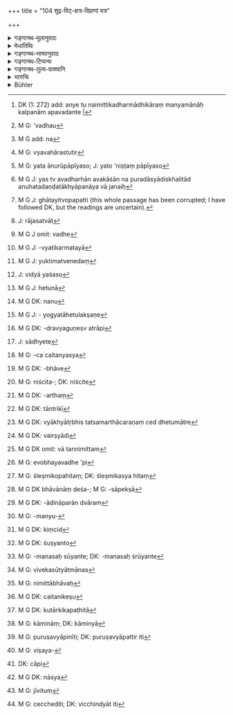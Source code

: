 +++
title = "104 शूद्र-विट्-क्षत्र-विप्राणां यत्र"

+++

<details><summary>गङ्गानथ-मूलानुवादः</summary>

Where the telling of the truth would lead to the death of a Śūdra, a Vaiśva, a Kṣatriya or a Brāhmaṇa,—in that case falsehood should be spoken; as that is preferable to truth.—(104)
</details>

<details><summary>मेधातिथिः</summary>

तत्र नानृतं वदेद् इति यः प्रतिषेधस् तस्याशूद्रादिविषयतानेनोच्यते, न पुनर् अनृतवदनं विधीयते । तथा सति प्रतिषेधेनैकवाक्यता बाध्येत ।[^५] 


[^५]:
     DK (1: 272) add: anye tu naimittikadharmādhikāraṃ manyamānāḥ kalpanām apavadante |

- <u>का पुनर्</u> अत्र निमित्तश्रुतिः । **तत्रेति** । तस्य वधविशेषणत्वान् न वधः, तस्यासतो निमित्तत्वानुपपत्तेः । अतश् च कृते वधे[^६] पश्चात् तद्विषयम् अतद्विषयं वानृतं वक्तव्यम् इत्य् अर्थ आपतति । तत्त्वनिष्ठम्[^७] । 


[^७]:
     M G add: na


[^६]:
     M G: 'vadhau

> <u>ननु च</u> **यत्रेति** व्यवहारवस्तु[^८] निर्दिश्यते, पुनर् **तत्रेति** तद् एव प्रतिनिर्दिश्यते । ततश् च यस्मिन् व्यवहारे पराजिताः सन्तो वधार्हा भवन्ति तस्य नानुपनन्नो निमित्तभावः । 


[^८]:
     M G: vyavahārastutir

- अत्र वदन्ति । न चात्र वधर्हेष्व् अनृतम् इष्यते । यतो ऽननुरूपं पापीयसो[^९] जिवनम् इति । यस् त्व् अवधर्हो ऽवकाशात् पुरदास्यादिस्खलिताद् अनृताख्यापनाय राजानः[^१०] स्वल्पाराधात् न घातयितीत्य् उपपत्तिः;[^११] राजत्वात्[^१२] क्रोधदण्डस्य चाशास्त्रीयत्वाद् अस्थितपरिमाणतया निश्चयाभावो न तस्यापि निमित्तत्वोपपत्तिः । अतः प्रतिषेधशेषतैव न्याय्या । 


[^१२]:
     J: rājasatvāt


[^११]:
     M G J: ghātayitvopapatti (this whole passage has been corrupted; I have followed DK, but the readings are uncertain).


[^१०]:
     M G J: yas tv avadharhān avakāśān na puradāsyādiskhalitād anuhatadaṇḍatākhyāpanāya vā janaiḥ


[^९]:
     M G: yata ānurūpāpīyaso; J: yato 'niṣṭaṃ pāpīyaso

- गौतमीये त्व् अनृतविध्याशङ्कापि नास्ति । "नानृतवदने दोषो जिवनं चेत् तदधीनम्" (ग्ध् १३.२४) इत्य् एवमादिप्रतिषेधे सत्यानृतयोः कामचारप्रसङ्गे सत्यवचनेन वधे[^१३] निमित्तभावः प्रतिपद्यमानो "न हिंस्यात् सर्वभूतानि" इति प्रतिषेधव्यतिकर्मभये[^१४] चानृतं प्रतिपद्यत इति युक्तिमत् । तेनेदं[^१५] कृतम्, न चेद् असौ पृष्ट आचष्टे, न पुनर् हन्ति, अघ्नंश् च कथं हिमादोषेणानुषज्यते । 


[^१५]:
     M G J: yuktimatvenedaṃ


[^१४]:
     M G J: -vyatikarmatayā


[^१३]:
     M G J omit: vadhe

- अथ सत्य् अपि स्वातन्त्र्ये तद्वचनेन राज्ञा हन्यमानत्वात् तद्धेतुभावापत्त्या प्रयोजककर्तृत्वम् इति चेत्, न सर्वो हेतुः प्रयोजकः- धनेन कुलं विद्यया यश इति । भवति विद्यायशसोर्[^१६] हेतुता[^१७] प्रयोक्त्री । न[^१८] चान्य एवायं लौकिकफलोत्पत्तियोग्यतालक्षणो[^१९] हेतुभावः, अपि तु द्रव्यगुणाः । यत्रापि[^२०] क्रिया श्रूयते अग्निना पाक इति, सापि स्वरूपेण सिद्धरूपाभिधानात् कृदन्तैर् भावस्य । अन्यश् चायं शास्त्रीयः कर्तृव्यापारस्य प्रयोजको हेतुर् न तु तत्प्रयोजकत्वम् एवम् इत्य् अर्थम् । यदि तावत् प्रेषणाध्येषणे आज्ञाप्रार्थनारूपे प्रयोजकत्वं शोषयते[^२१] व्रीहीन् आतप इत्यादाव् अचेतनेषु णिजुत्पत्तिर् दुर्लभा । 


[^२१]:
     J: sādhyete


[^२०]:
     M G DK: -dravyaguṇeṣv atrāpi


[^१९]:
     M G J: - yogyatāhetulakṣaṇe


[^१८]:
     M G DK: nanu


[^१७]:
     M G J: hetunā


[^१६]:
     J: vidyā yaśaso

- <u>ननु</u> च परिहृतम् एतद्व्याख्यातृभिः, "मुख्योपचरितक्रिय" इति चेतनावद् वस्तूपचारे "भिक्षा वासयति" "कारीषो ऽध्यापयति" इति । न ह्य् अत्र चैतन्यकृत उपकारः, अपि तु निश्चितत्वात् तदन्यस्य प्रयोजकस्य । अध्ययनं ह्य् आचार्यकरणविधिप्रयुक्तं कुर्वाणस्य माणवकस्य शीतादिलक्षणं प्रतिबन्धकम् अनुवदति । कारीषे प्रयोजकत्वाध्यारोपः । प्रेरकत्वाद् धि प्रयोजकम् उच्यते । तच् चाचैतन्यस्य[^२२] वायुजलादेर् अग्निकाष्ठादौ सुतरां दृश्यते । तदा विधिप्रयोजकस्तुतिप्रयोक्तृभिः प्रेषणाद्याभावाद् गौणार्थाः शब्दाः स्युः । अथैतत्स्थम् अर्थाचरणं प्रयोजकत्वं तच् च प्रयोजकस्य व्यापारानुगुणं प्रेषणादिव्यतिरिक्तक्रियान्तरावरणं संविधानाख्यम् । संविधान एव हि कारयतीत्य् उच्यते । यथा बुभुक्षमाणस्य कश्चित् पात्रम् आहरत्य् अन्यो भक्तम् उपनयति । कस्यचिद् वधप्रवृत्तस्य कश्चिद् आयुध्म् अर्पयत्य् अन्यो वध्यदोषाविष्करणेन मन्युम् उपदीपयति । एवंलक्षणः प्रेषित्रादिरूपरहितः सव्यापारः प्रयोज्यफलसिद्धाव् आनुकूल्यं प्रतिपद्यमानस् तत्समर्थाचरणपक्षे प्रयोजकः । 


[^२२]:
     M G: -ca caitanyasya

- अस्मिन् पक्षे कारीषोपाध्यायौ तुल्यौ प्राप्नुतः । 

- अत्रापि यम् अन्तरेण क्रियाया अनिवृत्तिर् यस्य च कारकविशेषसंज्ञा न प्रवर्तेत स मुख्यः प्रयोजकः कर्ता । अध्यायितारं चान्तरेण कारीषो न शक्नोत्य् अध्ययनहेतुभावं प्रतिपत्तुम् । आचार्यस् तु तम् अन्तरेणापि शक्त एवेति गौणः कारीषः । यत्र च करणादिभावो[^२३] निश्चितो[^२४] हेतुमत्प्रत्ययदर्शनात् तत्रापि गौणार्थतैव । यथा कश्चित् स्वल्पेनापि प्रयोजनेन दूरं ग्रामं पुनः पुनर् गतवन्तं दृष्ट्वा ब्रवीति "अश्वो गमयति देवदत्तम्" इति । यत्र तु न कस्यचिद् आसत्तिविप्रकर्षाव् अन्तरङ्गबहिरङ्गभावो वा गम्यते तत्र यावन्तस् तदानुकूल्यं प्रतिपद्यन्ते सर्वे ते प्रयोजकाः ।


[^२४]:
     M G: niścita-; DK: niścite


[^२३]:
     M G DK: -bhāve

- <u>ननु</u> च कारकसंज्ञायाम् अन्तरङ्गयोगो नास्तीति को विशेषः कारीषोपाद्याययोः । स्वप्रक्रियैव सा तत्रभवताम् । न वस्त्वाश्रया । वस्त्वाश्रयौ च विधिप्रतिषेधौ । इदम् अपि तत्र पठ्यते- "विवक्षातः कारकाणि भवन्ति" इति । एवं च सति यत्राकर्तुर् एव कर्तृत्वं कश्चिद् विवक्षेत् तत्र कर्तृप्रत्ययविधिप्रतिषेधाव् अपि स्याताम् । यथा पातकपरिगणनायाम् अनुपठति "क्रविक्रयी संस्कर्ता चोपहर्ता च" (म्ध् ५.५१) इति । तस्माद् अन्वाख्यानसिद्ध्यर्था[^२५] तावकी[^२६] सा व्यवस्था न वस्त्वधिष्ठानम् अर्थम् अवस्कन्दति । 


[^२६]:
     M G DK: tāntrikī


[^२५]:
     M G DK: -arthaṃ

- अत एव व्याख्यातृभिर् उक्तम्- समर्थाचरणं चेद् धेतुः हेतुमात्रे[^२७] प्रसङ्गः । ततश् च यो ऽपि कस्मैचिद् भोजनं ददाति स चौदरिकतयातिसौहित्येन व्यापद्येत प्राप्तं तत्र दातुर् वधकर्तृत्वम् इति । न च तत्प्रयुक्तं भवति । क्रियान्तरेण ह्य् असौ निश्चितो भोजनाख्यप्रयोजको न वधो न वेर्ष्यादि[^२८] कथंचिन् निमित्तं भवति । भवतु वा तन्निमित्तम्,[^२९] प्रयोजकत्वाभावात् तु कर्तृत्वं नास्तीति ब्रूमः । यस्य तु भूमिसुवर्णापहारादिनापराध्येत स च तदपहारमन्युना कथंचिन् म्रियेत किं तत्रापहर्तुर् अपहारदोष एवोत वधे ऽपि[^३०] निमित्तिभाव इति चिन्त्यम् । 


[^३०]:
     M G: evobhayavadhe 'pi


[^२९]:
     M G DK omit: vā tannimittam


[^२८]:
     M G DK: vairṣyādi


[^२७]:
     M G DK: vyākhyātṛbhis tatsamarthācaraṇaṃ ced dhetumātre

- किम् अत्र चिन्त्यते । अव्यभिचारावगम्यत्वाद् धेतुहेतुमद्भावस्य न खड्गप्रहारभोजनविच्छेदादेर् इव भूम्यादिहरणस्य नियतनिमित्तत्वोपपत्तिः । 

- को ऽयं नियमो ऽभिप्रेतः । यदि ह वा केचिन् म्रियन्ते केचिन् नेत्य् अनियतो नियमो भवति । पुरुषस्वभावभेदात् तद् एवौषधं श्लेष्मिकाय हितं[^३१] विपरीतम् अन्यस्येति । सर्वेषाम् एव च भावानादेशकालस्वभावभेदसहकारिसापेक्षः[^३२] शक्त्यन्तरप्रादुर्भावः । तद् एव लक्षणं पुरुषवित्तसंततिसापेक्षं पिपासाहेतुप्राण्यन्तरसापेक्ष्यं तद्विच्छेदहेतुर् इति । एवम् अत्यन्तामर्षिणो मन्युमतः स्वहरणपरिभवादि मरणाय कल्पते । किं तत्र शक्यो निमित्तभावो ऽपह्नोतुम् । पेशलमानसस्य तूपेक्षैव तत्र । ये पुनर् मन्युपरीता अनशनश्वभ्रपतनविषभक्षणादिनापराद्धारम्[^३३] उद्द्यिश्य म्रियेरंस् तत्राप्य् एष एव न्यायः । 


[^३३]:
     M G DK: -ādināparān dvāram


[^३२]:
     M G DK bhāvānāṃ deśa-; M G: -sāpekṣā


[^३१]:
     M G: śleṣmikopahitaṃ; DK: śleṣmikasya hitaṃ

- <u>ननु</u> चान्यस्यैव प्रसिद्धहेतुभावस्य विषभक्षणादेर् निमित्तस्य तत्र दर्शनान् न भूम्यादिहरणस्यापराधो हन्तृत्वम् आप्नुयात् । तेनोपजनितमन्युर्[^३४] मरणहेतोः प्रवर्तत इति पारंपर्यतो निमित्तत्वम् इति चेत् । एवं सति पथ्योपदेशेनापि केचिद्[^३५] उद्विजमाना आत्मानं व्यापादयन्ति, ततश् च तत्रोपदेष्टारो हन्तारः स्युः । तथा मत्सरिणः परद्रव्येष्व् ईर्ष्यया शुष्यन्ता[^३६] धनिषु दोषम् आददीरन् । तथान्ये मूढमनसः प्रियान् पुत्रान् स्वामिनश् चानुम्रियन्ते, तत्र प्रियादीनाम् हन्तृतापत्तिः । अपरे च रूपवत्स्त्रीदर्शनेन परिफल्गुमनसो ऽसूयन्ते[^३७] भज्यमानहृदयाश् च विवेकशून्यात्मानस्[^३८] तत्र शीलवत्यः स्त्रियो दुष्येयुः । तद् एवेदम् आपतितं मृतस्य ब्रह्महत्येति । 


[^३८]:
     M G: vivekasūtyātmānas


[^३७]:
     M G: -manasaḥ sūyante; DK: -manasaḥ śrūyante


[^३६]:
     M G DK: śuṣyanto


[^३५]:
     M G DK: kiṃcid


[^३४]:
     M G: -manyu-

- <u>सत्यम्</u> एवं यदि विधिप्रतिषेधविशेषो न स्यात् । विहितो हितोपदेशः प्रतिषिद्धं स्वहरणादि । तथा चाहुः ।

- उपकारप्रवृत्तानां कथंचिद् चेद् विपर्ययः ।

- न तत्र दोषः केषांचिद् भेषजाम् औषधी यथा ॥

अत्र न केवलं वैद्यादेर् आतुरोपकारार्थिनः प्रयुक्तौषधस्य कथंचिद् विपरीततयोपपत्ताव् अदोषः- किं तर्ह्य् अन्यस्यापि गवादेर् महति पङ्के निमग्नस्योद्धर्तृभुजाकर्षणाय यथाश्रमेण यदि व्यापत्तिर् न तत्रोद्धर्त्ता दुष्येद् इति कथितं भवति । एवं सर्वत्र ।

- यो ऽपि कस्मिंश्चित् स्वव्यापारानुष्ठानवति धनरूपातिशयसंपद्वति दृश्यमाने दन्दह्यते न तं प्रति कस्यचिच् छास्त्रार्थातिक्रमः । निश्चितो हि निमित्तभावः[^३९] प्रतिषेधस्य विषयो भवितुम् अर्हति । न च प्राण्यन्तराश्रयिषु चैतसिकेषु[^४०] धर्मेषु प्रतिक्षणम् अन्यथाभवत्सु स्वभावविशेषावसायः । न हि शक्यम् अवसादितुम् अयम् अस्या रूपसंपदा व्यापद्यत इति । न च निश्चिते प्रतिषेधविषये संभवत्य् अनिश्चितविषयता न्याय्या । 


[^४०]:
     M G DK: caitanikeṣu


[^३९]:
     M G: nimittābhāvaḥ

- यत्र तर्हि कथंचिद् वर्णविपर्ययशरीरशोषणादिना कुतार्किकपरीता[^४१] स्याद् अपि निमित्तावगतिस् तत्र किं भ्रंशयितुं शीलं संयुज्यतां कामिना,[^४२] भवतु वा पुरुषघापिनीति[^४३] । 


[^४३]:
     M G: puruṣavyāpinīti; DK: puruṣavyāpattir iti


[^४२]:
     M G: kāmināṃ; DK: kāminyā


[^४१]:
     M G DK: kutārkikapaṭhitā

- नैतद् एवम् । न हीदृशी भवन्त्य् अपि निमित्तता प्रतिषेधस्य विषयः,[^४४] विध्यन्तरविरोधात् । अस्ति ह्य् अत्र व्यभिचारप्रतिषेधविधिः । न वापि[^४५] विध्यन्तरेणानवष्टब्धे विषये कृतावकाशा विधयो विरोधविध्यन्तरं विषयम् आस्कन्दितुम् अर्हन्ति । ये ऽपि मन्यन्ते रागलक्षणां प्रवृत्तिं शीलसंरक्षणोपदेशो निषेधति न शास्त्रलक्षणाम् । तेन महानुभावतया मास्य[^४६] तपस्विनो जीवितम्[^४७] उच्छेत्सीद् इति[^४८] प्राणोज्जिहीर्षया मुमूर्षुणा संप्रयुज्यते नासौ व्यभिचारप्रतिषेधम् अतिक्रामेत् । यत् तु विध्यन्तरविषये न विध्यन्तरं प्रवर्तत इति नैवायं विध्यन्तरस्य विषयो रागलक्षणत्वात् । 


[^४८]:
     M G: cecchediti; DK: vicchindyāt iti


[^४७]:
     M G: jīvituṃ


[^४६]:
     M G DK: nāsya


[^४५]:
     DK: cāpi


[^४४]:
     M G: viṣaya-

<u>ननु</u> च प्रवृत्ताव् अपि नैव शास्त्रम् अस्ति नियोगविधाव् इव व्यभिचारानुज्ञानस्मृत्यभावात्[^४९] । अथाप्रवृत्तौ कामयेत मारणम् इति प्रतिषेधभयात् प्रवर्तते सो ऽपि प्रतिषेधो रागलक्षणाम् एव हिंसां प्रतिषेधयति । न चासौ रागतो न प्रवर्तते ऽपि तु प्रतिषेधभयात् । या तु परोपकारतः प्रवृत्तिः सापि प्रतिषेधविषयपरिहारेण । यो ऽपि किंचिद् याचेद्[^५०] अयम् अहम् आत्मानं हन्मीति हन्यान् न तत्राप्रयच्छतो घातकत्वं व्यवहारोच्छेदप्रसङ्गात् ॥ ८.१०४ ॥
</details>

<details><summary>गङ्गानथ-भाष्यानुवादः</summary>

There is the general prohibition.—‘one shall not speak a falsehood’; and the present verse declares that this prohibition applies to cases other than that entailing the death of the *Śūdra* and others; and it does not actually enjoin the telling of falsehood. For if it meant the latter, then any coordination between this and the said general prohibition would he impossible.

“What is the condition meant to refer to what is asserted here? the phrase *in that case* cannot be taken as indicating that *condition*; as this phrase qualifies *death*; and as death is not existent at the time, it could not be the required *condition*; for if it were, the meaning would come to be that ‘when the death has been brought about, falsehood should be spoken’; and this is not what is meant.”

The term ‘*where*’ referring to the *case*, the phrase ‘*in that case*’ also would refer to the same. Hence the meaning comes to be that—‘in a case where the party defeated becomes liable to death’; and this certainly can serve as the required condition.

As for the *king’s wrath*, this cannot he regarded as the required
*condition*; as it is an uncertain factor, and also because any penalty
inflicted entirely through wrath would be illegal.

For all these reasons the only right course is to take the text as supplementary to the prohibition of lying.

In connection with Gautama’s test, there is no chance of its being taken as an injunction of lying; for all that it says is—‘there is nothing wrong in lying, if a man’s life is dependent upon it’ (13.24).

In the face of such prohibitions and sanctions, it depends on the will of the man whether he shall tell the truth or untruth; so that arguing in his mind that by telling the truth, he becomes the cause of the death of the accused, and hence the transgressor of the law that ‘one shall not kill any living being,’—the man decides to tell the untruth; and in this he does what is quite reasonable.

*Question*. “All that the man does is to answer the question that is put
to him; he does not kill; and without killing, how can he be tainted with the sin of *killing?*”

*Answer*. The man being free to say what he chooses, if, on account of
his deposition, the accused comes to be killed by the king, he does become a *means* of thaṭ killing, and hence its *perpetrator or agent*.

*Question*. “Every kind of *means* does not become an *agent*, *e.g*.,
when nobility is acquired by wealth, or “fame by learning,” wealth and learning are the *means* but not the *agents*. What makes a certain thing the *means* is its capacity to bring about a special kind of effect in the form of substance or quality. Even when an action is spoken of as such an effect—*e.g*., in the assertion ‘cooking is done by fire’—the action that is spoken of by the verbal noun (‘cooking’) is in its *accomplished* form (and hence as good as a *substance* or a
*quality*; since an *action* is that which is still *in course of being
accomplished*). But the effect spoken of in the present context is of a totally different kind—scriptural or spiritual, and not temporal,—being brought about by what is declared in the scriptural texts; and the
*Agent* of such an act is not of the same character as that of the
former. If the character of the *Agent* were to consist in *command and prayer*—which mean *ordering* and *requesting*,—then, in the case of such assertions as ‘make the corns become hot,’ the use of the causal form would he impossible, as it refers to the corns, which are *not sentient* (and hence cannot have any *command* or *prayer* addressed to them).”

All this has already been answered by the commentators, who have explained that in such cases the action of the principal agent is imposed upon (represented as belonging to) the subordinate (insentient) agent. Such imposition upon insentient objects we find in such expressions as—‘alms-begging affords shelter,’ ‘the dry cow-dung teaches,’ and so forth. In such cases, the help accorded (in the shape of *lodging* and *teaching*) is not by the insentient things (*begging* and *cow-dung*), but by a different agent, who is the real *instigator* of the acts. the act of teaching, for instance, is prompted by the Injunction of having recourse to a Teacher; and when the teacher is doing this act of teaching, he is hampered by cold and such other hindrances; and this cold is removed by the dry cow-dung (being burnt as fuel); thus it is that the action of ‘teaching’ itself comes to be imposed upon the cow-dung. An ‘agent’ or an ‘instigator’ is so called because of the *impelling* or urging done by it; and we do find such
*impelling* being done also by such insentient things as wind and water,
in reference to the burning of fire and floating of wood (respectively). And in all such cases as there can be no *directing*, etc., done by the Fire, the words would have to be regarded as used in a figurative sense.

If again the character of the ‘agent’ be hold to consist in doing something conducive to the act in question,—then this could only he in accordance with the actual action of the Agent concerned, which action would be in the form of *preparing* for the main act; for one who
*arranges* for an act is said to *hate it done*; when for instance, for
a person who is going to dine, one man brings up the dish and another serves the rice and so forth; similarly when a man is going to do the act of killing, one man offers him the weapon, while another, by recounting the misdeeds of the man going to ho killed, kindles the rage of the person going to kill him. In all such cases, though each of these other abettors does not do any directing or urging, yet, in as much as he helps to bring about conditions favourable for the fulfilment of the act concerned, becomes a sort of an ‘agent’ in it, in the sense that what he actually does is conducive to the said act.

According to this view, the cow-dung and the Teacher would stand on the same footing (as agents in the act of *teaching*).

But in this connection also that principal instigator is the ‘Agent’ without whom the act cannot be accomplished and who does not fall within the category of any other particular case-relation. Without the readier, the cow-dung itself cannot become a prompter of the teaching; while the teacher can do the teaching, even without the cow-dung, and hence the cow-dung becomes the subordinate factor. As for those things that are definitely recognised as the ‘instrument,’ or such other factor conducive to the accomplishment of an act,—these also would he clearly subordinate. For instance, when one sees a man going to a remote village again, even on slight business, he says ‘the horse *makes* Devadutta
*go*.’

*Question*.—“As a matter of fact, in connection with the nomenclature of
the case-relations, there is no reference made to the greater or less intimacy of the determining relation; what difference then is there between the cow-dung and the Teacher (so far as the character of the nominative agent of the act of teaching is concerned)? The. distinction that you have drawn between the two is a mere gratuitous assumption of yours, and there is no reality behind it; while all Injunctions and Prohibitions refer to realities. Further, it has also been declared that ‘the exact nature of case-relations is determined by the wish of the speaker.’ Under the circumstances, if a certain speaker wishes to speak of a nonagent as the agent, the Injunctions and Prohibitions relating to the Agent could become applicable to him. For instance, when enunciating the Sins, manu himself mentions ‘the buyer, the seller, the cooker and the server’ (ns the *killer* of the animal whose flesh is eaten). From this it is clear that the maxim that you have propounded is meant for the purpose of lending support to the position taken up by yourself, and it does not touch the reality of things.”

It is for this very reason that the commentators have agreed that if the mere doing of something conducive to an act were the condition of being the ‘agent,’ then every kind of cause (of the act) would have to be regarded as ‘agent.’ So that when one gives food to a man, and this man, being a glutton, happens to die by over-eating,—the man who gave the food would become the agent in the act of killing. As a matter of fact, however, the action of the feeder has not been prompted by the idea of killing the man; it was prompted by the idea of a totally different act, in the form of *feeding*, and not in that of *killing*; nor was it prompted by hatred or jealousy or any such feeling. So that oven though the man may have helped to bring about the death, yet he does not become the ‘agent’ of that act. That is all that we have to say. In a case where one takes away lands or gold, etc., belonging to another person, and the latter dies through grief caused by the robbery,—it has to be considered whether the robber becomes the ‘agent’ in the act of *robbing only*, or in that of *killing* also.

“What is then to be ‘considered’ in this connection? The relation of Cause and Effect can he ascertained by infallibility; and the robbing of land or gold is not an *infallible* cause of death, to the same extent as striking with the, sword or starving is.”

What sort of ‘infallibility’ is meant here? It may he held that if by a certain thing, some one dies, while others do not,—then the agency or causal efficiency of that thing (towards bringing about death) would be regarded as ‘fallible.’ But any such principle would be defective, on account of the divergence in the constitution of men. One and the same medicine is found to be beneficial to a man of phlegmatic constitution, but harmful to another. In fact in the case of all men, the appearance of now forces is dependent upon such contingencies as those of disposition, place, time, nature and accessories. In fact in the eases cited also, the death is dependent upon the wealth and progeny of the man concerned, as also upon thirst and other living organisms (?). For instance, if the man robbed is of a very passionate disposition, or liable to give way to grief, the trouble caused by the robbery becomes conducive to death. And in such a case can the agency (of the robber in the net of *killing*) he denied? On the other hand, if the man is easy-natured, ho ignores the robbery. This same reasoning applies also to the case of the man who, being obsessed by grief, commits suicide by having recourse to starvation, falling from a precipice, taking poison,—laying the blame of it upon other persons.

“But in such cases, in as much the taking of poison and other well-known causes of death would be present, the wrong done in the shape of robbing the land, etc., could not be regarded.os the cause of the death.”

But since the man has recourse to the means of death, by reason of being stricken with grief, caused by the robbery,—the robbery becomes the indirect cause of the death.

If such be the case, then if some one happens to be aggrieved by wholesome advice given by a well-wisher and commit suicide, the person offering the advice would be a ‘murderer.’ Similarly, jealous persons, withering under the pangs of jealousy, would place the blame of their suffering upon the wealthy person of whom they are jealous. Likewise, when a man with unhinged mind dies upon the death of his son or his loved person,—these latter would have to be regarded as ‘murderers.’ In the same manner some light-hearted people, on seeing a beautiful woman, become so affected that, becoming brokenhearted, they lose all consciousness; and in this case chaste women would have to be censured. And lastly (in the event of a Brāhmaṇa dying of grief caused by the death of a loved person) the dead person would incur the sin of having killed a Brāhmaṇa.

All this would be quite true, if there were no specific injunctions and prohibitions covering special oases. As a matter of fact however, the offering of wholesome advice is *enjoined*, while the robbing of what belongs to another is *forbidden*. It has been thus declared—‘In the case of people engaged in doing good to others, if there happen something untoward, no blame attaches to those people; as for example, in the case of physicians administering medicine.’ This does not mean that it is only in the case of medicines administered by physicians producing untoward results that there is no blame attaching to the physicians,—but in all similar cases; *e.g*., when a cow has become stuck in the mire, if a man exerts himself to the utmost in pulling her out with his hand, and the cow happens to die, the man, who tried to pull her out, is not open to blame. Similarly in all analogous cases.

If a man happens to carry on bis business carefully and acquires much prosperity in the shape of riches,—if some people happen to burn with jealousy, that man does not transgress any scriptural prohibition. Further, an act becomes an object of prohibition only when its causal efficiency (towards harm) is certain and unfailing; and no definite deduction can be drawn regarding the momentarily changing mental aberrations of. living beings; so that it cannot be definitely ascertained that such and such a person has died on account of the beauty of such and such a woman. And so long as we can get at well-ascertained objects of prohibition, it cannot be right to make it pertain to doubtful cases.

“But in a case where the fact of the man becoming pale and withered in body, it is definitely ascertained that the cause of his suffering lies in the beauty of a certain woman,—this woman should either renounce her chastity and meet him, or else she should be regarded as a murderess.”

Certainly not; even though the causal efficiency (of the woman’s chastity towards her lover’s sufferings) be duly ascertained, yet chastity cannot become an object of prohibition; because such a prohibition would be contrary to a definite Injunction; there is such an Injunction regarding the avoidance of unchastity; and so long as an Injunction has room for application in an objection not touched by any other Injunction, it cannot encroach upon the objective of a contrary Injunction (so that so long as the prohibition of killing has room for application in the shape of ordinary murder, etc., it cannot encroach upon the objective of the Injunction of chastity.)

Some people argue as follows:—“What the injunction of chastity prohibits is that act which is done under the impulse of sexual passion, and not that which is done under a righteous impulse sanctioned by the scriptures. Hence, if the woman has intercourse with her dying lover, solely for saving his life, being moved entirely by the consideration that the poor man may lose his life,—she does not, by the act, transgress the injunction of chastity as regards the dictum that one injunction cannot encroach upon the objective of another; as the act in question does not form the objective of any other injunction, being due entirely to passion. It might he argued that there is no scriptural injunction sanctioning the act (of the woman meeting the dying lover), because there is no Smṛti text permitting adultery in such cases, as there is one sanctioning the begetting of a child from the dead husband’s younger brother. It is true that if she did not act so, she would be encompassing the death of the man,—and it is on account of the prohibition of the act of killing that she acts in that manner. But that prohibition applies only to the *killing* that is done through the passion of hatred; while when the woman desists from meeting the man, it is not through hatred of him, but on account of the prohibition of adultery. The act too that one may do for benefiting another person, must be one that avoids the transgressing of all prohibitions.”

In a case where some one asks a man for a certain thing, and threatens that he would kill himself if the thing is not given to him,—and does actually kill himself,—the man who refused the request cannot be regarded as a murderer. For if men were to be so regarded, there would be an end to all worldly business.—(104)
</details>

<details><summary>गङ्गानथ-टिप्पन्यः</summary>

This verse is quoted in *Prāyaścittaviveka* (p. 432), which says that
this is to be regarded as mere *arthavāda*, as expiatory rites are
prescribed for this lying also;—in *Smṛticandrikā* (Vyavahāra, p. 207),
as an exception to the general rule regarding deposing truthfully;—in
*Kṛtyakalpataru* (38a);—and in *Vīramitrodaya* (Vyavahāra, p. 58a),
which explains that this verse makes *silence*, or even *lying*, better
than telling the truth, under the circumstances.
</details>

<details><summary>गङ्गानथ-तुल्य-वाक्यानि</summary>

*Gautama* (13.24-25).—‘No guilt is incurred in giving false evidence in
case the life of a man depends thereon;—but not if the man involved be a
wicked one.’

*Vaśiṣṭha* (16.35).—‘Men may speak an untruth in marriage, during
dalliance, when their lives are in danger, or the loss of their entire
property is imminent; and for the sake of a Brāhmaṇa; they declare that
an untruth spoken in these five cases does not make the speaker an
outcast.’

*Viṣṇu* (8.15).—‘Whenever the death of any member of the four castes is
involved, if witnesses give false evidence, they are not to blame.’

*Yājñavalkya* (2.83).—‘When the death of a member of any caste is
involved the witness may speak an untruth.’

*Bṛhaspati* (7.34).—‘Let him preserve, even by telling a lie, a Brāhmaṇa
who has sinned once through error, and is in peril of life, and
oppressed by rogues and others.’
</details>

<details><summary>भारुचिः</summary>

सत्यवचनापवादो ऽयं कारणतः आदरार्थं वेदम् । शूद्रादीनां प्रातिलोम्येन ग्रहणम् अनृताभ्यनुज्ञानार्थम् । अ[नृतवचन]निवृत्त्यर्थात् तु युक्तावलम्बम् इदम् । एवं तर्हि सत्यप्रतिषेध एवात्र वक्तव्यः, नानृताभ्यनुज्ञेति । न त्व् एवमर्थानृताभ्यनुज्ञा कृतैव भवति । [न कदाचिद् वक्त]व्यतास्येति । ननु च पुरुषार्थकारित्वाच् छास्त्रस्य प्रत्यवायार्थ उपदेशो न न्याय्य इति । पुरुषार्थकारित्वाद् एवास्याय्म् उपदेशो युक्तः, [क्वचिद् अनृतवचनस्य] पुरुषानुग्रहधर्मापेक्षया च । तथा च सति धार्मिकपुरुषविषयम् इदम् अनृताभ्यनुज्ञानम् उपदेशसामर्थ्याद् विज्ञायते । तथा च स्मृत्यन्तरे "नानृतवचने दोषो जीवनं चेत् तद् अधीनम्, न तु पापीयसो जीवनम्" इति । अतश् च महाप्रत्यवायपरिहारार्थम् [एष] आश्रितो ऽनृतवचनव्यतिक्रमः । तस्य प्रायश्चित्तार्थम् इदम् आरभ्यते ॥ ८.१०५ ॥
</details>

<details><summary>Bühler</summary>

104	Whenever the death of a Sudra, of a Vaisya, of a Kshatriya, or of a Brahmana would be (caused) by a declaration of the truth, a falsehood may be spoken; for such (falsehood) is preferable to the truth.
</details>
